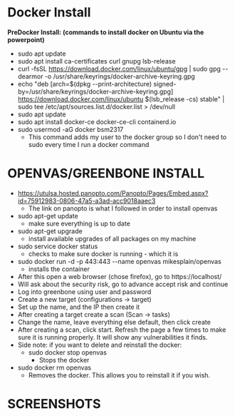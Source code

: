 # **Docker Install**
**PreDocker Install: (commands to install docker on Ubuntu via the powerpoint)**
  - sudo apt update
  - sudo apt install ca-certificates curl gnupg lsb-release
  - curl -fsSL https://download.docker.com/linux/ubuntu/gpg | sudo gpg --dearmor -o /usr/share/keyrings/docker-archive-keyring.gpg
  - echo "deb [arch=$(dpkg --print-architecture) signed-by=/usr/share/keyrings/docker-archive-keyring.gpg] https://download.docker.com/linux/ubuntu $(lsb_release -cs) stable" | sudo tee /etc/apt/sources.list.d/docker.list > /dev/null
  - sudo apt update
  - sudo apt install docker-ce docker-ce-cli containerd.io
  - sudo usermod -aG docker bsm2317 
    - This command adds my user to the docker group so I don't need to sudo every time I run a docker command
# OPENVAS/GREENBONE INSTALL
  - https://utulsa.hosted.panopto.com/Panopto/Pages/Embed.aspx?id=75912983-0806-47a5-a3ad-acc9018aaec3
    - The link on panopto is what I followed in order to install openvas
  - sudo apt-get update 
    - make sure everything is up to date
  - sudo apt-get upgrade 
    - install available upgrades of all packages on my machine
  - sudo service docker status 
    - checks to make sure docker is running - which it is
  - sudo docker run -d -p 443:443 --name openvas mikesplain/openvas 
    - installs the container
  - After this open a web browser (chose firefox), go to https://localhost/
  - Will ask about the security risk, go to advance accept risk and continue
  - Log into greenbone using user and password
  - Create a new target (configurations → target)
  - Set up the name, and the IP then create it
  - After creating a target create a scan (Scan → tasks)
  - Change the name, leave everything else default, then click create
  - After creating a scan, click start. Refresh the page a few times to make sure it is running properly. It will show any vulnerabilities it finds. 
  - Side note: if you want to delete and reinstall the docker: 
    - sudo docker stop openvas
      - Stops the docker
  - sudo docker rm openvas 
    - Removes the docker. This allows you to reinstall it if you wish.
# SCREENSHOTS
